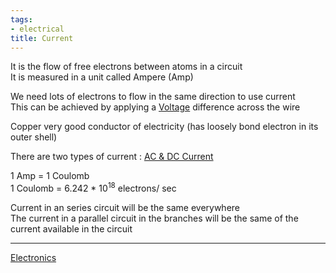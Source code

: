 ```yaml
---
tags:
- electrical
title: Current
---
```


It is the flow of free electrons between atoms in a circuit  
It is measured in a unit called Ampere (Amp)

We need lots of electrons to flow in the same direction to use current  
This can be achieved by applying a [Voltage](voltage.md) difference across the wire

Copper very good conductor of electricity (has loosely bond electron in its outer shell)

There are two types of current : [AC & DC Current](ac-and-dc-current.md)

1 Amp = 1 Coulomb  
1 Coulomb = 6.242 * $10^{18}$ electrons/ sec

Current in an series circuit will be the same everywhere  
The current in a parallel circuit in the branches will be the same of the current available in the circuit

---

[Electronics](electronics.md)
